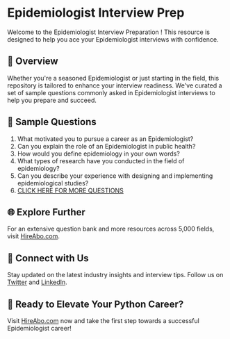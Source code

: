 # Epidemiologist Interview Prep

Welcome to the Epidemiologist Interview Preparation ! This resource is designed to help you ace your Epidemiologist interviews with confidence.

## 🚀 Overview

Whether you're a seasoned Epidemiologist or just starting in the field, this repository is tailored to enhance your interview readiness. We've curated a set of sample questions commonly asked in Epidemiologist interviews to help you prepare and succeed.

## 📝 Sample Questions

1. What motivated you to pursue a career as an Epidemiologist?
2. Can you explain the role of an Epidemiologist in public health?
3. How would you define epidemiology in your own words?
4. What types of research have you conducted in the field of epidemiology?
5. Can you describe your experience with designing and implementing epidemiological studies?
6. [CLICK HERE FOR MORE QUESTIONS](https://hireabo.com/job/5_1_14/Epidemiologist)

## 🌐 Explore Further

For an extensive question bank and more resources across 5,000 fields, visit [HireAbo.com](https://www.hireabo.com).

## 📱 Connect with Us

Stay updated on the latest industry insights and interview tips. Follow us on [Twitter](https://twitter.com/hireabo) and [LinkedIn](https://www.linkedin.com/in/hire-abo-3609972a8/).

## 🚀 Ready to Elevate Your Python Career?

Visit [HireAbo.com](https://www.hireabo.com) now and take the first step towards a successful Epidemiologist career!